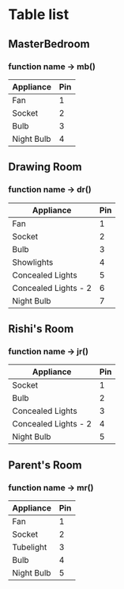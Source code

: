 # Table list

## MasterBedroom
### function name -> mb()

Appliance | Pin
--- | ---
Fan | 1
Socket | 2
Bulb | 3
Night Bulb | 4



## Drawing Room
### function name -> dr()

Appliance | Pin
--- | ---
Fan | 1
Socket | 2
Bulb | 3
Showlights | 4
Concealed Lights | 5
Concealed Lights - 2 | 6
Night Bulb | 7



## Rishi's Room
### function name -> jr()

Appliance | Pin
--- | ---
Socket | 1
Bulb | 2
Concealed Lights | 3
Concealed Lights - 2 | 4
Night Bulb | 5



## Parent's Room
### function name -> mr()

Appliance | Pin
--- | ---
Fan | 1
Socket | 2
Tubelight | 3
Bulb | 4
Night Bulb |5
